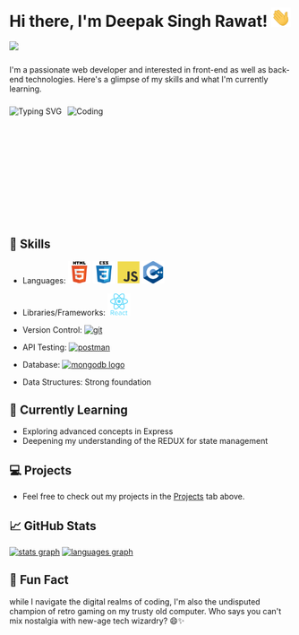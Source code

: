 # Hi there, I'm Deepak Singh Rawat! <img src="https://raw.githubusercontent.com/ABSphreak/ABSphreak/master/gifs/Hi.gif" width="35" />
<a href="#"><img src="https://komarev.com/ghpvc/?username=DeepakSRawat&label=VIEWS&base=200"/></a>
<!--<img align="right" height="200" src="https://media1.tenor.com/m/gyNDu8UeHA8AAAAd/looking-for-a-job-job.gif"  />-->


###

<p>I'm a passionate web developer and interested in front-end as well as back-end technologies. Here's a glimpse of my skills and what I'm currently learning.</p>

###
<a href="#"><img align="left" src="https://readme-typing-svg.demolab.com?font=roboto&duration=2500&pause=1000&color=FFFFFF&random=false&width=450&lines=Starting+my+day+with+blank+screen.;Starting+my+day+with+a+positive+mindset.;Starting+my+day+with+a+breakfast.;Starting+my+journey+with+simple+projects." alt="Typing SVG" /></a>

###

<a href="#"><img align="right" alt="Coding" width="400" src="https://i.pinimg.com/originals/54/e3/7d/54e37d8074ebcde1d96c77d7b2a7f310.gif"></a>
<br><br><br><br><br><br><br><br><br><br><br><br>
###

## 🚀 Skills
- <p align="left" justify="center" background="red">Languages: <a href="#"><img src="https://raw.githubusercontent.com/devicons/devicon/master/icons/html5/html5-original-wordmark.svg" alt="html5" width="40" height="40"/></a> <a href="#"><img src="https://raw.githubusercontent.com/devicons/devicon/master/icons/css3/css3-original-wordmark.svg" alt="css3" width="40" height="40"/></a> <a href="#"><img src="https://raw.githubusercontent.com/devicons/devicon/master/icons/javascript/javascript-original.svg" alt="javascript" width="40" height="40"/></a> <a href="#"><img src="https://raw.githubusercontent.com/devicons/devicon/master/icons/cplusplus/cplusplus-original.svg" alt="cplusplus" width="40" height="40"/></a></p>
- <p>Libraries/Frameworks: <a href="#"> <img src="https://raw.githubusercontent.com/devicons/devicon/master/icons/react/react-original-wordmark.svg" alt="react" width="40" height="40"/> </a></p>
- <p>Version Control: <a href="#"> <img src="https://www.vectorlogo.zone/logos/git-scm/git-scm-icon.svg" alt="git" width="40" height="40"/> </a></p>
- <p>API Testing: <a href="#"> <img src="https://www.vectorlogo.zone/logos/getpostman/getpostman-icon.svg" alt="postman" width="40" height="40"/> </a></p>
- <p>Database: <a href="#" style> <img src="https://cdn.jsdelivr.net/gh/devicons/devicon/icons/mongodb/mongodb-original.svg" height="40" alt="mongodb logo"  /> </a></p>
- <p>Data Structures: Strong foundation</p>

## 🌱 Currently Learning
- Exploring advanced concepts in Express
- Deepening my understanding of the REDUX for state management

## 💻 Projects
- Feel free to check out my projects in the [Projects](https://github.com/DeepakSRawat?tab=repositories) tab above.

## 📈 GitHub Stats
<div align="left">
  <a href="#"><img src="https://github-readme-stats.vercel.app/api?username=deepakSrawat&hide_title=false&hide_rank=false&show_icons=true&include_all_commits=true&count_private=true&disable_animations=false&theme=dracula&locale=en&hide_border=false&order=1" height="150" alt="stats graph"  /></a>
  <a href="#"><img src="https://github-readme-stats.vercel.app/api/top-langs?username=deepakSrawat&locale=en&hide_title=false&layout=compact&card_width=320&langs_count=5&theme=dracula&hide_border=false&order=2" height="150" alt="languages graph"  /></a>
</div>

###

## 🎉 Fun Fact
while I navigate the digital realms of coding, I'm also the undisputed champion of retro gaming on my trusty old computer. Who says you can't mix nostalgia with new-age tech wizardry? 😄✨


